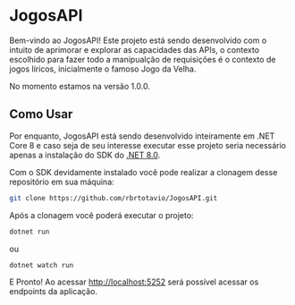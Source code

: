 # JogosAPI

Bem-vindo ao JogosAPI! Este projeto está sendo desenvolvido com o intuito de aprimorar e explorar as capacidades das APIs, o contexto escolhido para fazer todo a manipualção de requisições é o contexto de jogos líricos, inicialmente o famoso Jogo da Velha.

No momento estamos na versão 1.0.0.

## Como Usar

Por enquanto, JogosAPI está sendo desenvolvido inteiramente em .NET Core 8 e caso seja de seu interesse executar esse projeto seria necessário apenas a instalação do SDK do [.NET 8.0](https://dotnet.microsoft.com/pt-br/download).

Com o SDK devidamente instalado você pode realizar a clonagem desse repositório em sua máquina:

```bash
git clone https://github.com/rbrtotavio/JogosAPI.git
```

Após a clonagem você poderá executar o projeto:

```bash
dotnet run
```

ou

```bash
dotnet watch run
```

E Pronto! Ao acessar [http://localhost:5252](http://localhost:5252) será possível acessar os endpoints da aplicação. 